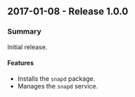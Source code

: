 ## 2017-01-08 - Release 1.0.0
### Summary
Initial release.

#### Features
- Installs the `snapd` package.
- Manages the `snapd` service.
